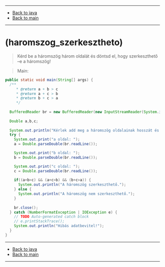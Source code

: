 
---

- [Back to java](../../java.md)
- [Back to main](../../../../README.md)

---

# (haromszog_szerkesztheto)

> Kérd be a háromszög három oldalát és döntsd el, 
> hogy szerkeszthető –e a háromszög!

> Main:
 
```java
public static void main(String[] args) {
  /**
	 * @return a + b > c
	 * @return a + c > b
	 * @return b + c > a
	 */
		
  BufferedReader br = new BufferedReader(new InputStreamReader(System.in));
		
  Double a,b,c;
		
  System.out.println("Kérlek add meg a háromszög oldalainak hosszát és megtudod, hogy szerkeszthető e.");
  try {
    System.out.print("a oldal: ");
    a = Double.parseDouble(br.readLine());

    System.out.print("b oldal: ");
    b = Double.parseDouble(br.readLine());

    System.out.print("c oldal: ");
    c = Double.parseDouble(br.readLine());
			
    if((a+b>c) && (a+c>b) && (b+c>a)) {
      System.out.println("A háromszög szerkeszthető.");
    } else {
      System.out.println("A háromszög nem szerkeszthető.");
    }
			
    br.close();
  } catch (NumberFormatException | IOException e) {
    // TODO Auto-generated catch block
    // e.printStackTrace();
    System.out.println("Hibás adatbevitel!");
  }	
}
```

---

- [Back to java](../../java.md)
- [Back to main](../../../../README.md)

---
